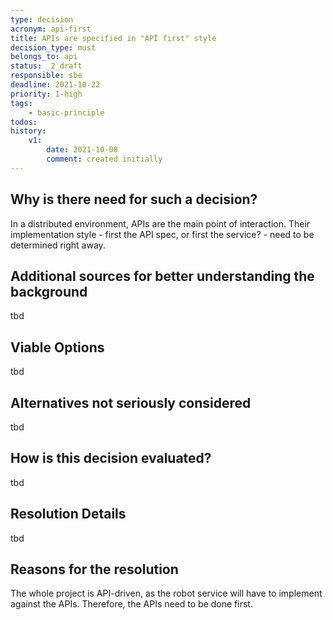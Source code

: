 ```yaml
---
type: decision
acronym: api-first
title: APIs are specified in "API first" style
decision_type: must
belongs_to: api
status: _2_draft
responsible: sbe
deadline: 2021-10-22
priority: 1-high
tags:
    - basic-principle
todos:
history:
    v1:
        date: 2021-10-08
        comment: created initially
---
```


## Why is there need for such a decision?

In a distributed environment, APIs are the main point of interaction. Their implementation style - first the API
spec, or first the service? - need to be determined right away.

## Additional sources for better understanding the background

tbd

## Viable Options

tbd

## Alternatives not seriously considered

tbd 

## How is this decision evaluated?

tbd

## Resolution Details

tbd

## Reasons for the resolution

The whole project is API-driven, as the robot service will have to implement against the APIs. Therefore, the
APIs need to be done first.
